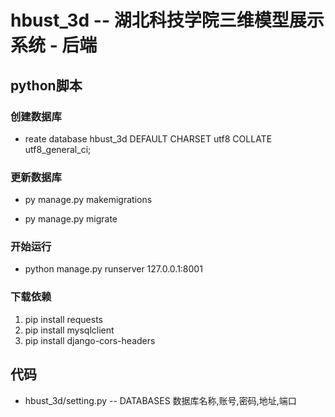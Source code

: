 # hbust_3d -- 湖北科技学院三维模型展示系统 - 后端

## python脚本

### 创建数据库

- reate database hbust_3d DEFAULT CHARSET utf8 COLLATE utf8_general_ci;

### 更新数据库

- py manage.py makemigrations

- py manage.py migrate 

### 开始运行

- python manage.py runserver 127.0.0.1:8001

### 下载依赖

1. pip install requests
2. pip install mysqlclient
3. pip install django-cors-headers

## 代码

- hbust_3d/setting.py  -- DATABASES  数据库名称,账号,密码,地址,端口

